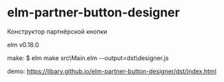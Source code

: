 # elm-partner-button-designer

Конструктор партнёрской кнопки

elm v0.18.0

make:
$ elm make src\Main.elm --output=dst\designer.js

demo: 
https://libary.github.io/elm-partner-button-designer/dst/index.html